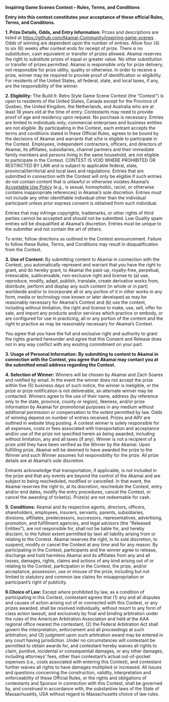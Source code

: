 **Inspiring Game Scenes Contest – Rules, Terms, and Conditions**

**Entry into this contest constitutes your acceptance of these official Rules, Terms, and Conditions.**

**1. Prize Details, Odds, and Entry Information:** Prizes and descriptions are listed at https://github.com/Akamai-Community/inspiring-game-scenes . Odds of winning are dependent upon the number of entries. Allow four (4) to six (6) weeks after contest ends for receipt of prize. There is no substitution, cash equivalent or transfer of prizes allowed. Akamai reserves the right to substitute prizes of equal or greater value. No other substitution or transfer of prizes permitted. Akamai is responsible only for prize delivery; not responsible for prize utility, quality or otherwise. In order to receive a prize, winner may be required to provide proof of identification or eligibility. For residents of the United States, all federal, state, and local taxes, if any, are the responsibility of the winner. 

**2. Eligibility:** The Build It: Retro Style Game Scene Contest (the “Contest”) is open to residents of the United States, Canada except for the Province of Quebec, the United Kingdom, the Netherlands, and Australia who are at least 18 years old at the time of entry. Contestants may need to provide proof of age and residency upon request. No purchase is necessary. Entries are limited to individuals only; commercial enterprises and business entities are not eligible. By participating in the Contest, each entrant accepts the terms and conditions stated in these Official Rules, agrees to be bound by the decisions of Akamai and warrants that s/he is eligible to participate in the Contest. Employees, independent contractors, officers, and directors of Akamai, its affiliates, subsidiaries, channel partners and their immediate family members and persons living in the same household, are not eligible to participate in the Contest. CONTEST IS VOID WHERE PROHIBITED OR RESTRICTED BY LAW and is subject to applicable federal, state, provincial/territorial and local laws and regulations. Entries that are submitted in connection with the Contest will only be eligible if such entries do not contain content that is unlawful or otherwise violates Akamai’s [Acceptable Use Policy](https://www.akamai.com/legal/privacy-and-policies/acceptable-use-policy) (e.g., is sexual, homophobic, racist, or otherwise contains inappropriate references) in Akamai’s sole discretion. Entries must not include any other identifiable individual other than the individual participant unless prior express consent is obtained from such individual. 

Entries that may infringe copyrights, trademarks, or other rights of third parties cannot be accepted and should not be submitted. Low Quality spam entries will be disqualified at Akamai’s discretion. Entries must be unique to the submitter and not contain the art of others. 

To enter, follow directions as outlined in the Contest announcement. Failure to follow these Rules, Terms, and Conditions may result in disqualification from the Contest.

**3. Use of Content:** By submitting content to Akamai in connection with the Contest, you automatically represent and warrant that you have the right to grant, and do hereby grant, to Akamai the paid-up, royalty-free, perpetual, irrevocable, sublicensable, non-exclusive right and license to (a) use, reproduce, modify, adapt, publish, translate, create derivative works from, distribute, perform and display any such content (in whole or in part) worldwide and/or to incorporate all or any portion of it in other works in any form, media or technology now known or later developed as may be reasonably necessary for Akamai’s Contest and (b) use the content, including without limitation, the right and license to make, use, sell, offer for sale, and import any products and/or services which practice or embody, or are configured for use in practicing, all or any portion of the content and the right to practice as may be reasonably necessary for Akamai’s Contest. 

You agree that you have the full and exclusive right and authority to grant the rights granted hereunder and agree that this Consent and Release does not in any way conflict with any existing commitment on your part.

**3. Usage of Personal Information:** **By submitting to content to Akamai in connection with the Contest, you agree that Akamai may contact you at the submitted email address regarding the Contest.** 

**4. Selection of Winner:** Winners will be chosen by Akamai and Zach Soares and notified by email. In the event the winner does not accept the prize within five (5) business days of such notice, the winner is ineligible, or the prize or prize notification is not deliverable, an alternate winner may be contacted. Winners agree to the use of their name, address (by reference only to the state, province, county or region), likeness, and/or prize information by Akamai for promotional purposes in any medium without additional permission or compensation to the extent permitted by law.  Odds of winning depend on number of entries received. Prizes and ARV are outlined in website blog posting. A contest winner is solely responsible for all expenses, costs or fees associated with transportation and acceptance and/or use of the prize not specified herein as being awarded, including without limitation, any and all taxes (if any). Winner is not a recipient of a prize until they have been verified as the Winner by the Akamai. Upon fulfilling prize, Akamai will be deemed to have awarded the prize to the Winner and such Winner assumes full responsibility for the prize. All prize details are at Akamai’s sole discretion.

Entrants acknowledge that transportation, if applicable, is not included in the prize and that any events are beyond the control of the Akamai and are subject to being rescheduled, modified or cancelled. In that event, the Akamai reserves the right to, at its discretion, reschedule the Contest, entry and/or end dates, modify the entry procedures, cancel the Contest, or cancel the awarding of ticket(s). Prize(s) are not redeemable for cash.

**5. Conditions:** Akamai and its respective agents, directors, officers, shareholders, employees, insurers, servants, parents, subsidiaries, divisions, affiliates, predecessors, successors, representatives, advertising, promotion, and fulfillment agencies, and legal advisors (the “Released Entities”), are not responsible for, shall not be liable for, and hereby disclaim, to the fullest extent permitted by law) all liability arising from or relating to the Contest. Akamai reserves the right, in its sole discretion, to suspend, modify or cancel the Contest at any time and for any reason. By participating in the Contest, participants and the winner agree to release, discharge and hold harmless Akamai and its affiliates from any and all losses, damages, rights, claims and actions of any kind arising out of or relating to the Contest, participation in the Contest, the prize, and/or acceptance, possession, use or misuse of the prize, including but not limited to statutory and common law claims for misappropriation or participant’s right of publicity. 

**6.Choice of Law:**  Except where prohibited by law, as a condition of participating in this Contest, contestant agrees that (1) any and all disputes and causes of action arising out of or connected with this Contest, or any prizes awarded, shall be resolved individually, without resort to any form of class action lawsuit, and exclusively by final and binding arbitration under the rules of the American Arbitration Association and held at the AAA regional office nearest the contestant; (2) the Federal Arbitration Act shall govern the interpretation, enforcement and all proceedings at such arbitration; and (3) judgment upon such arbitration award may be entered in any court having jurisdiction. Under no circumstances will contestant be permitted to obtain awards for, and contestant hereby waives all rights to claim, punitive, incidental or consequential damages, or any other damages, including attorneys’ fees, other than contestant’s actual out-of-pocket expenses (i.e., costs associated with entering this Contest), and contestant further waives all rights to have damages multiplied or increased. All issues and questions concerning the construction, validity, interpretation and enforceability of these Official Rules, or the rights and obligations of contestants and Sponsor in connection with this Contest, shall be governed by, and construed in accordance with, the substantive laws of the State of Massachusetts, USA without regard to Massachusetts choice of law rules.

 
